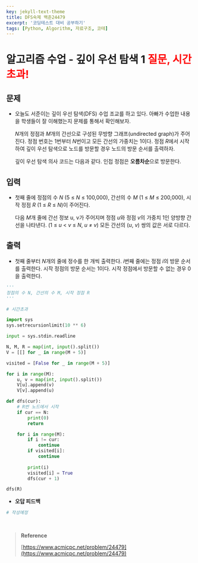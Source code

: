 ```yaml
---
key: jekyll-text-theme
title: DFS숙제 백준24479
excerpt: '코딩테스트 대비 공부하기'
tags: [Python, Algorithm, 자료구조, 코테]
---
```


# 알고리즘 수업 - 깊이 우선 탐색 1 <span style='color:red'>질문, 시간초과!</span>

## 문제

- 오늘도 서준이는 깊이 우선 탐색(DFS) 수업 조교를 하고 있다. 아빠가 수업한 내용을 학생들이 잘 이해했는지 문제를 통해서 확인해보자. <br/>
  
  *N*개의 정점과 *M*개의 간선으로 구성된 무방향 그래프(undirected graph)가 주어진다. 정점 번호는 1번부터 *N*번이고 모든 간선의 가중치는 1이다. 정점 *R*에서 시작하여 깊이 우선 탐색으로 노드를 방문할 경우 노드의 방문 순서를 출력하자. <br/>
  
  깊이 우선 탐색 의사 코드는 다음과 같다. 인접 정점은 **오름차순**으로 방문한다.

## 입력

- 첫째 줄에 정점의 수 *N* (5 ≤ *N* ≤ 100,000), 간선의 수 *M* (1 ≤ *M* ≤ 200,000), 시작 정점 *R* (1 ≤ *R* ≤ *N*)이 주어진다. <br/>

  다음 *M*개 줄에 간선 정보 u, v가 주어지며 정점 *u*와 정점 *v*의 가중치 1인 양방향 간선을 나타낸다. (1 ≤ *u* < *v* ≤ *N*, *u* ≠ *v*) 모든 간선의 (*u*, *v*) 쌍의 값은 서로 다르다.

## 출력

- 첫째 줄부터 *N*개의 줄에 정수를 한 개씩 출력한다. *i*번째 줄에는 정점 *i*의 방문 순서를 출력한다. 시작 정점의 방문 순서는 1이다. 시작 정점에서 방문할 수 없는 경우 0을 출력한다.

```python
'''
정점의 수 N, 간선의 수 M, 시작 정점 R
'''

# 시간초과

import sys
sys.setrecursionlimit(10 ** 6)

input = sys.stdin.readline

N, M, R = map(int, input().split())
V = [[] for _ in range(M + 5)]

visited = [False for _ in range(M + 5)]

for i in range(M):
    u, v = map(int, input().split())
    V[u].append(v)
    V[v].append(u)

def dfs(cur):
  	# R번 노드에서 시작
    if cur == N:
        print(0)
        return

    for i in range(M):
        if i != cur:
            continue
        if visited[i]:
            continue
        
        print(i)
        visited[i] = True
        dfs(cur + 1)

dfs(R)
```

- **오답 피드백**


```python
# 작성예정
```

<br/>

> **Reference** 
>
> [https://www.acmicpc.net/problem/24479](https://www.acmicpc.net/problem/24479)

